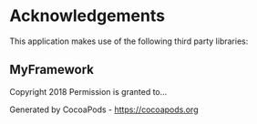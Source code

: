 # Acknowledgements
This application makes use of the following third party libraries:

## MyFramework

Copyright 2018
Permission is granted to...

Generated by CocoaPods - https://cocoapods.org
